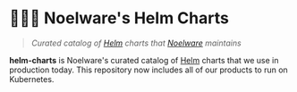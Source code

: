 # 🐻‍❄️🔮 Noelware's Helm Charts
> *Curated catalog of [Helm](https://helm.sh) charts that [Noelware](https://noelware.org) maintains*

**helm-charts** is Noelware's curated catalog of [Helm](https://helm.sh) charts that we use in production today. This repository now includes all of our products to run on Kubernetes.
